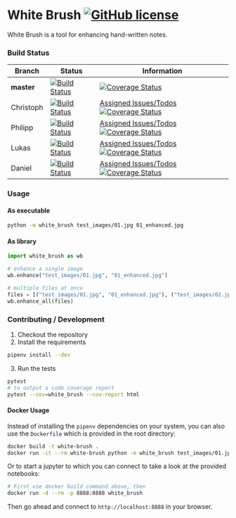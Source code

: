 # White Brush [![GitHub license](http://img.shields.io/badge/license-MIT-blue.svg?style=flat-square)](https://github.com/lukasbindreiter/white-brush/blob/master/LICENSE)

White Brush is a tool for enhancing hand-written notes.

### Build Status

| Branch        | Status        | Information |
| ------------- | --------------| ------- |
| **master**        | [![Build Status](https://img.shields.io/travis/lukasbindreiter/white-brush/master.svg?style=flat-square)](https://travis-ci.org/lukasbindreiter/white-brush) | [![Coverage Status](https://img.shields.io/coveralls/lukasbindreiter/white-brush/master.svg?style=flat-square)](https://coveralls.io/github/lukasbindreiter/white-brush?branch=master) |
| Christoph   | [![Build Status](https://img.shields.io/travis/lukasbindreiter/white-brush/developer/christoph.svg?style=flat-square)](https://travis-ci.org/lukasbindreiter/white-brush) |[Assigned Issues/Todos](https://github.com/lukasbindreiter/white-brush/issues?q=is%3Aopen+assignee%3AShynixn) [![Coverage Status](https://img.shields.io/coveralls/lukasbindreiter/white-brush/developer/christoph.svg?style=flat-square)](https://coveralls.io/github/lukasbindreiter/white-brush?branch=developer%2Fchristoph) |
| Philipp   | [![Build Status](https://img.shields.io/travis/lukasbindreiter/white-brush/philipp.svg?style=flat-square)](https://travis-ci.org/lukasbindreiter/white-brush) |[Assigned Issues/Todos](https://github.com/lukasbindreiter/white-brush/issues?q=assignee%3Ap-hofer+is%3Aopen) [![Coverage Status](https://img.shields.io/coveralls/lukasbindreiter/white-brush/philipp.svg?style=flat-square)](https://coveralls.io/github/lukasbindreiter/white-brush?branch=philipp) |
| Lukas   | [![Build Status](https://img.shields.io/travis/lukasbindreiter/white-brush/developer/lukas.svg?style=flat-square)](https://travis-ci.org/lukasbindreiter/white-brush) |[Assigned Issues/Todos](https://github.com/lukasbindreiter/white-brush/issues?q=assignee%3Alukasbindreiter+is%3Aopen) [![Coverage Status](https://img.shields.io/coveralls/lukasbindreiter/white-brush/developer/lukas.svg?style=flat-square)](https://coveralls.io/github/lukasbindreiter/white-brush?branch=developer%2Flukas) |
| Daniel   | [![Build Status](https://img.shields.io/travis/lukasbindreiter/white-brush/daniel.svg?style=flat-square)](https://travis-ci.org/lukasbindreiter/white-brush) |[Assigned Issues/Todos](https://github.com/lukasbindreiter/white-brush/issues?q=assignee%3AEthlaron+is%3Aopen) [![Coverage Status](https://img.shields.io/coveralls/lukasbindreiter/white-brush/daniel.svg?style=flat-square)](https://coveralls.io/github/lukasbindreiter/white-brush?branch=daniel) |


### Usage
#### As executable  
```bash
python -m white_brush test_images/01.jpg 01_enhanced.jpg
```
#### As library
```python
import white_brush as wb

# enhance a single image
wb.enhance("test_images/01.jpg", "01_enhanced.jpg")

# multiple files at once
files = [("test_images/01.jpg", "01_enhanced.jpg"), ("test_images/02.jpg", "02_enhanced.jpg")]
wb.enhance_all(files)
```

### Contributing / Development
1. Checkout the repository
2. Install the requirements
```bash
pipenv install --dev
```
3. Run the tests
```bash
pytest
# to output a code coverage report
pytest --cov=white_brush --cov-report html
```

#### Docker Usage
Instead of installing the `pipenv` dependencies on your system,
you can also use the `Dockerfile` which is provided in the root directory:

```bash
docker build -t white-brush .
docker run -it --rm white-brush python -m white_brush test_images/01.jpg 01_enhanced.jpg
```

Or to start a jupyter to which you can connect to take a look at the provided notebooks:
```bash
# First use docker build command above, then
docker run -d --rm -p 8888:8888 white_brush
```
Then go ahead and connect to `http://localhost:8888` in your browser.


